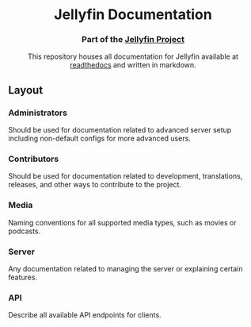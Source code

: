 <h1 align="center">Jellyfin Documentation</h1>
<h3 align="center">Part of the <a href="https://jellyfin.media">Jellyfin Project</a></h3>

<p align="center">
This repository houses all documentation for Jellyfin available at <a href="https://jellyfin.readthedocs.io">readthedocs</a> and written in markdown.
</p>

## Layout

### Administrators

Should be used for documentation related to advanced server setup including non-default configs for more advanced users.

### Contributors

Should be used for documentation related to development, translations, releases, and other ways to contribute to the project.

### Media

Naming conventions for all supported media types, such as movies or podcasts.

### Server

Any documentation related to managing the server or explaining certain features.

### API

Describe all available API endpoints for clients.
